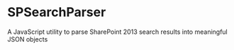 # SPSearchParser
A JavaScript utility to parse SharePoint 2013 search results into meaningful JSON objects
